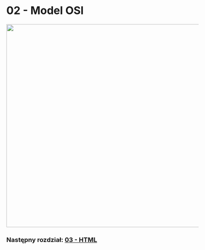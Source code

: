 # 02 - Model OSI

<a href="https://www.fs.com/blog/tcpip-vs-osi-whats-the-difference-between-the-two-models-1446.html">
    <img src="https://resource.fs.com/mall/generalImg/TItmbATfnobgYOxyA8mcIznSnZd.png" width="534">
</a>

### Następny rozdział: [03 - HTML](03-html.md)